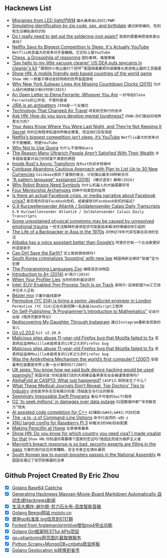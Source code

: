## Hacknews List


- [Migraines from LED light/PWM](http://ledstrain.org)  `偏头痛来自LED灯/PWM`
- [Simulating identification by zip code, sex, and birthdate](https://www.johndcook.com/blog/2018/12/07/simulating-zipcode-sex-birthdate/)  `通过邮政编码、性别和生日模拟身份识别`
- [Do I really need to get out the soldering-iron again?](http://www.naughtycomputer.uk/do_i_really_need_to_get_out_the_soldering_iron_again.html)  `我真的需要再把烙铁拿出来吗?`
- [Netflix Says Its Biggest Competition Is Sleep. It&#39;s Actually YouTube](https://venturebeat.com/2018/12/09/netflixs-biggest-competition-isnt-sleep-its-youtube/amp/)  `Netflix称其最大的竞争对手是睡眠。它实际上是YouTube`
- [Chess, a Drosophila of reasoning](http://science.sciencemag.org/content/362/6419/1087.full)  `国际象棋，推理果蝇`
- [&#39;Say hello to my little vacuum cleaner&#39; US DEA puts spycams in cleaner&#39;s kit](https://www.theregister.co.uk/2018/12/07/dea_vacuum_cleaner/)  `“跟我的小吸尘器打个招呼”美国缉毒署把间谍摄像头放进吸尘器的工具箱里`
- [Show HN: A mobile friendly web based countries of the world game](https://geogee.me)  `Show HN:一款基于移动友好网络的世界各国游戏`
- [Why New York Subway Lines Are Missing Countdown Clocks (2015)](https://www.theatlantic.com/technology/archive/2015/11/why-dont-we-know-where-all-the-trains-are/415152/)  `为什么纽约地铁缺少倒计时钟(2015)`
- [An Open Letter to Elena Ferrante, Whoever You Are](https://www.theatlantic.com/magazine/archive/2018/12/elena-ferrante-pseudonym/573952/)  `一封写给Elena Ferrante的公开信，不管你是谁`
- [JIRA is an antipattern](https://techcrunch.com/2018/12/09/jira-is-an-antipattern/)  `JIRA是一个反模式`
- [Technology That Changed Air Travel](https://tryretool.com/blog/air-travel-software/)  `改变航空旅行的技术`
- [Ask HN: How do you guys develop mental toughness?](item?id=18646041)  `问HN:你们是如何培养意志力的?`
- [Your Apps Know Where You Were Last Night, and They’re Not Keeping It Secret](https://www.nytimes.com/interactive/2018/12/10/business/location-data-privacy-apps.html)  `你的应用程序知道你昨晚在哪里，而且他们没有保密`
- [Netflix’s biggest competition isn’t sleep, it’s YouTube](https://venturebeat.com/2018/12/09/netflixs-biggest-competition-isnt-sleep-its-youtube/)  `Netflix最大的竞争对手不是睡眠，而是YouTube`
- [Why Not to Use Quora](https://waxy.org/2018/12/why-you-should-never-ever-use-quora/)  `为什么不使用Quora`
- [The Reason Many Ultrarich People Aren’t Satisfied With Their Wealth](https://www.theatlantic.com/family/archive/2018/12/rich-people-happy-money/577231/)  `许多超级富豪对自己的财富不满意的原因`
- [Inside Rust&#39;s Async Transform](https://blag.nemo157.com/2018/12/09/inside-rusts-async-transform.html)  `在Rust的异步转换中`
- [Coinbase Abandons Cautious Approach with Plan to List Up to 30 New Currencies](https://techcrunch.com/2018/12/07/coinbase-dabbles-in-shitcoins/)  `Coinbase放弃了谨慎的做法，计划推出最多30种新货币`
- [“A pattern language” explained (2016)](https://www.permaculture.co.uk/articles/pattern-language-explained)  `《模式语言》解释(2016)`
- [Why Robot Brains Need Symbols](http://nautil.us/issue/67/reboot/why-robot-brains-need-symbols)  `为什么机器人的大脑需要符号`
- [Four Mentorship Archetypes](https://g-rand.com/2018/12/04/4-mentorship-archetypes/)  `四种不同类型的指导`
- [Is there an actual Facebook crisis, or media narrative about Facebook crisis?](https://jakeseliger.com/2018/11/14/is-there-an-actual-facebook-crisis-or-media-narrative-about-facebook-crisis/)  `是否真的存在Facebook危机，或者媒体对Facebook危机的描述?`
- [G.9 Kurzwellensender Atlantik / Soldatensender Calais Daily Transcripts](https://www.psywar.org/delmer/8310/1001)  `G.9 Kurzwellensender Atlantik / Soldatensender Calais Daily Transcripts`
- [Some unexplained physical symptoms may be caused by unresolved emotional trauma](https://www.theglobeandmail.com/life/health-and-fitness/article-their-pain-is-real-and-for-patients-with-mystery-illnesses-help-is/)  `一些无法解释的身体症状可能是由未解决的情绪创伤引起的`
- [The Life of a Backpacker in Asia in the 1970s](https://www.perceptivetravel.com/issues/1218/kelly.html)  `20世纪70年代背包客在亚洲的生活`
- [Alibaba has a voice assistant better than Google’s](https://www.technologyreview.com/s/612511/alibaba-already-has-a-voice-assistant-way-better-than-googles/)  `阿里巴巴有一个比谷歌更好的语音助手`
- [Can Dirt Save the Earth?](https://www.nytimes.com/2018/04/18/magazine/dirt-save-earth-carbon-farming-climate-change.html)  `泥土能拯救地球吗?`
- [South Korea criminalizes ‘boosting’ with new law](https://www.polygon.com/2018/12/9/18133391/south-korea-boosting-esports-league-of-legends-law)  `韩国用新法律将“助推”定为犯罪`
- [The Programming Languages Zoo](http://plzoo.andrej.com/)  `编程语言动物园`
- [Introduction to A* (2014)](https://www.redblobgames.com/pathfinding/a-star/introduction.html)  `A*简介(2014)`
- [When Your Profiler Lies](https://randomascii.wordpress.com/2018/12/09/when-your-profiler-lies/)  `当你的剖析器说谎时`
- [Intel: EUV-Enabled 7nm Process Tech Is on Track](https://www.anandtech.com/show/13683/intel-euvenabled-7nm-process-tech-is-on-track)  `英特尔:启用欧盟7nm工艺技术已步入正轨`
- [Bézier moi](https://cormullion.github.io/blog/2018/06/21/bezier.html)  `贝塞尔曲线莫伊`
- [Permutive (YC S14) is hiring a senior JavaScript engineer in London](https://permutive.workable.com/j/25C5A9A443)  `Permutive (YC S14)正在伦敦招聘一名高级JavaScript工程师`
- [On Self-Publishing “A Programmer’s Introduction to Mathematics”](https://medium.com/@jeremyjkun/on-self-publishing-a-programmers-introduction-to-mathematics-1472b7511c99)  `论自行出版《程序员数学导论》`
- [Rediscovering My Daughter Through Instagram](https://www.nytimes.com/2018/12/08/opinion/sunday/parenting-instagram-adolescence.html)  `通过Instagram重新发现我的女儿`
- [Git v2.20.0](http://lkml.iu.edu/hypermail/linux/kernel/1812.1/00293.html)  `Git v2.20.0`
- [Malicious sites abuse 11-year-old Firefox bug that Mozilla failed to fix](https://www.zdnet.com/article/malicious-sites-abuse-11-year-old-firefox-bug-that-mozilla-failed-to-fix/)  `恶意网站滥用Mozilla未能修复的11年之久的Firefox bug`
- [Malicious sites abuse 11-year-old Firefox bug that Mozilla failed to fix](https://www.zdnet.com/google-amp/article/malicious-sites-abuse-11-year-old-firefox-bug-that-mozilla-failed-to-fix/)  `恶意网站滥用Mozilla未能修复的11年之久的Firefox bug`
- [Was the Antikythera Mechanism the world’s first computer? (2007)](https://www.newyorker.com/magazine/2007/05/14/fragmentary-knowledge)  `安提基希拉装置是世界上第一台计算机吗?(2007)`
- [UK spies: You know how we said bulk device hacking would be used sparingly?](https://www.theregister.co.uk/2018/12/06/uk_gchq_bulk_equipment_interference/)  `英国间谍:你知道我们说的大规模设备黑客攻击会被谨慎使用吗?`
- [AlphaFold at CASP13: What just happened?](https://moalquraishi.wordpress.com/2018/12/09/alphafold-casp13-what-just-happened/)  `CASP13:刚刚发生了什么?`
- [What These Medical Journals Don’t Reveal: Top Doctors’ Ties to Industry](https://www.nytimes.com/2018/12/08/health/medical-journals-conflicts-of-interest.html)  `这些医学杂志没有揭示的是:顶级医生与行业的联系`
- [Seemingly Impossible Swift Programs](https://www.fewbutripe.com/2018/12/05/seemingly-impossible.html)  `看似不可能的Swift程序`
- [O2 &#39;to seek millions&#39; in damages over data outage](https://www.bbc.co.uk/news/business-46499366)  `O2因数据中断“寻求数百万”损失`
- [AI assisted code completion for C&#43;&#43;](https://blogs.msdn.microsoft.com/vcblog/2018/12/05/cppintellicode/)  `AI辅助c&#43;&#43;代码完成`
- [The -a to -z of Command-Line Options](http://www.catb.org/esr/writings/taoup/html/ch10s05.html)  `命令行选项的-a到-z`
- [XNU target config for Raspberry Pi 3](https://opensource.apple.com/source/xnu/xnu-4903.221.2/pexpert/pexpert/arm64/BCM2837.h.auto.html)  `树莓派3的XNU目标配置`
- [Making Penicillin at Home](https://www.doomandbloom.net/making-penicillin-at-home/)  `在家做青霉素`
- [Show HN: Do you know for which country you need visa? I made visalist for that](https://visalist.io)  `Show HN:你知道你需要哪个国家的签证吗?我因此而成为维萨主义者`
- [Marriott’s breach response is so bad, security experts are filling in the gaps](https://techcrunch.com/2018/12/03/marriott-data-breach-response-risk-phishing/)  `万豪的违约反应非常糟糕，安全专家正在填补漏洞`
- [South Korean law to punish boosters passes in the National Assembly](https://dotesports.com/overwatch/news/south-korean-law-to-punish-boosters-passes-in-the-national-assembly)  `韩国国会通过了惩罚助推器的法律`

## Github Project Created By Eric Zhou

- [x] [Golang Base64 Captcha](https://github.com/mojocn/base64Captcha)
- [x] [Generating Hacknews Maoyan-Movie-Board Markdown Automatically 自动生成Hacknews新闻](https://github.com/dejavuzhou/md-genie)
- [x] [生活大爆炸-谢尔顿-剪刀石头布-百度智能音箱](https://github.com/mojocn/dueros-bang-game)
- [x] [Golang Beego网站 mojotv.cn](https://github.com/mojocn/www.mojotv.cn)
- [x] [使用go标准库,log信息到钉钉群](https://github.com/mojocn/dooger)
- [x] [Forked from fogleman/primitive增加mp4导出功能](https://github.com/mojocn/primitive)
- [x] [Golang Gin框架RESTful APIs项目](https://github.com/JJJJJJJerk/ezier-golang-web-api-framework)
- [x] [go+phantomjs网页图片截取微服务](https://github.com/mojocn/screen_shot)
- [x] [Python Scrapy+MongoDB+cnbeta爬虫样板](https://github.com/mojocn/scrapy_mongodb_boilerplate_cnbeta)
- [x] [Golang Geolocation Ip转换到省市](https://github.com/mojocn/ip2location)